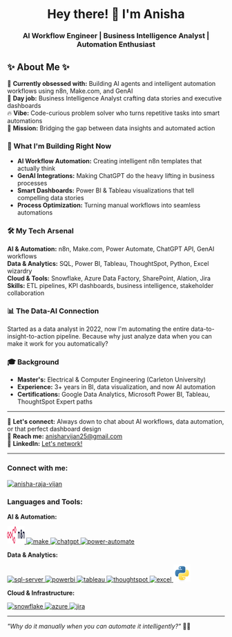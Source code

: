 # <h1 align="center">Hey there! 👋 I'm Anisha</h1>
<h3 align="center">AI Workflow Engineer | Business Intelligence Analyst | Automation Enthusiast</h3>

## ✨ About Me ✨

🤖 **Currently obsessed with:** Building AI agents and intelligent automation workflows using n8n, Make.com, and GenAI  
💼 **Day job:** Business Intelligence Analyst crafting data stories and executive dashboards  
🔥 **Vibe:** Code-curious problem solver who turns repetitive tasks into smart automations  
🎯 **Mission:** Bridging the gap between data insights and automated action  

### 🚀 What I'm Building Right Now
- **AI Workflow Automation:** Creating intelligent n8n templates that actually think
- **GenAI Integrations:** Making ChatGPT do the heavy lifting in business processes  
- **Smart Dashboards:** Power BI & Tableau visualizations that tell compelling data stories
- **Process Optimization:** Turning manual workflows into seamless automations

### 🛠️ My Tech Arsenal
**AI & Automation:** n8n, Make.com, Power Automate, ChatGPT API, GenAI workflows  
**Data & Analytics:** SQL, Power BI, Tableau, ThoughtSpot, Python, Excel wizardry  
**Cloud & Tools:** Snowflake, Azure Data Factory, SharePoint, Alation, Jira  
**Skills:** ETL pipelines, KPI dashboards, business intelligence, stakeholder collaboration

### 📊 The Data-AI Connection
Started as a data analyst in 2022, now I'm automating the entire data-to-insight-to-action pipeline. Because why just analyze data when you can make it work for you automatically? 

### 🎓 Background
- **Master's:** Electrical & Computer Engineering (Carleton University)
- **Experience:** 3+ years in BI, data visualization, and now AI automation
- **Certifications:** Google Data Analytics, Microsoft Power BI, Tableau, ThoughtSpot Expert paths

---

💬 **Let's connect:** Always down to chat about AI workflows, data automation, or that perfect dashboard design  
📧 **Reach me:** anisharvijan25@gmail.com  
💼 **LinkedIn:** [Let's network!](https://www.linkedin.com/in/anisha-raja-vijan/) 

---

<h3 align="left">Connect with me:</h3>
<p align="left">
<a href="https://linkedin.com/in/anisha-raja-vijan" target="blank"><img align="center" src="https://raw.githubusercontent.com/rahuldkjain/github-profile-readme-generator/master/src/images/icons/Social/linked-in-alt.svg" alt="anisha-raja-vijan" height="30" width="40" /></a>
</p>

<h3 align="left">Languages and Tools:</h3>

**AI & Automation:**
<p align="left">
<a href="https://n8n.io/" target="_blank" rel="noreferrer"> <img src="https://raw.githubusercontent.com/n8n-io/n8n/master/assets/n8n-logo.png" alt="n8n" width="40" height="40"/> </a>
<a href="https://make.com/" target="_blank" rel="noreferrer"> <img src="https://cdn.worldvectorlogo.com/logos/make-1.svg" alt="make" width="40" height="40"/> </a>
<a href="https://openai.com/" target="_blank" rel="noreferrer"> <img src="https://cdn.worldvectorlogo.com/logos/openai-2.svg" alt="chatgpt" width="40" height="40"/> </a>
<a href="https://powerautomate.microsoft.com/" target="_blank" rel="noreferrer"> <img src="https://cdn.worldvectorlogo.com/logos/power-automate.svg" alt="power-automate" width="40" height="40"/> </a>
</p>

**Data & Analytics:**
<p align="left">
<a href="https://www.microsoft.com/en-us/sql-server" target="_blank" rel="noreferrer"> <img src="https://www.svgrepo.com/show/303229/microsoft-sql-server-logo.svg" alt="sql-server" width="40" height="40"/> </a>
<a href="https://powerbi.microsoft.com/" target="_blank" rel="noreferrer"> <img src="https://upload.wikimedia.org/wikipedia/commons/c/cf/New_Power_BI_Logo.svg" alt="powerbi" width="40" height="40"/> </a>
<a href="https://www.tableau.com/" target="_blank" rel="noreferrer"> <img src="https://cdn.worldvectorlogo.com/logos/tableau-software.svg" alt="tableau" width="40" height="40"/> </a>
<a href="https://www.thoughtspot.com/" target="_blank" rel="noreferrer"> <img src="https://cdn.worldvectorlogo.com/logos/thoughtspot.svg" alt="thoughtspot" width="40" height="40"/> </a>
<a href="https://www.microsoft.com/en-us/microsoft-365/excel" target="_blank" rel="noreferrer"> <img src="https://cdn.worldvectorlogo.com/logos/excel-4.svg" alt="excel" width="40" height="40"/> </a>
<a href="https://www.python.org" target="_blank" rel="noreferrer"> <img src="https://raw.githubusercontent.com/devicons/devicon/master/icons/python/python-original.svg" alt="python" width="40" height="40"/> </a>
</p>

**Cloud & Infrastructure:**
<p align="left">
<a href="https://www.snowflake.com/" target="_blank" rel="noreferrer"> <img src="https://cdn.worldvectorlogo.com/logos/snowflake-3.svg" alt="snowflake" width="40" height="40"/> </a>
<a href="https://azure.microsoft.com/" target="_blank" rel="noreferrer"> <img src="https://cdn.worldvectorlogo.com/logos/azure-1.svg" alt="azure" width="40" height="40"/> </a>
<a href="https://www.atlassian.com/software/jira" target="_blank" rel="noreferrer"> <img src="https://cdn.worldvectorlogo.com/logos/jira-1.svg" alt="jira" width="40" height="40"/> </a>
</p>



---

*"Why do it manually when you can automate it intelligently?"* 🤖✨
